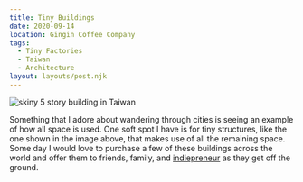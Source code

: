 ```yaml
---
title: Tiny Buildings
date: 2020-09-14
location: Gingin Coffee Company
tags:
  - Tiny Factories
  - Taiwan
  - Architecture
layout: layouts/post.njk
---
```


![skiny 5 story building in Taiwan](https://arena-images-temp.s3.amazonaws.com/2D74AE4F-90EE-43A0-8194-47B90F2A45B7.jpg)

Something that I adore about wandering through cities is seeing an example of how all space is used. One soft spot I have is for tiny structures, like the one shown in the image above, that makes use of all the remaining space. Some day I would love to purchase a few of these buildings across the world and offer them to friends, family, and [indiepreneur](https://indiepreneur.wiki) as they get off the ground.

